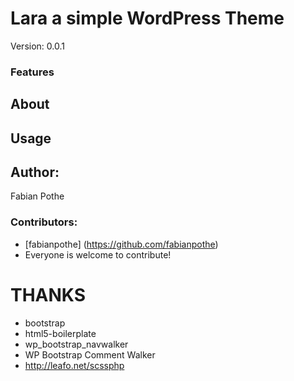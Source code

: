 # Lara a simple WordPress Theme

Version: 0.0.1

### Features

## About

## Usage

## Author:
Fabian Pothe

### Contributors:
- [fabianpothe] (https://github.com/fabianpothe)
- Everyone is welcome to contribute!

# THANKS
- bootstrap
- html5-boilerplate
- wp_bootstrap_navwalker
- WP Bootstrap Comment Walker
- http://leafo.net/scssphp
